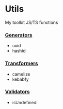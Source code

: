 # Utils

My toolkit JS/TS functions

### [Generators](generators)
  - uuid
  - hashid


### [Transformers](transformers)
  - camelize
  - kebabfy


### [Validators](validators)
  - isUndefined
